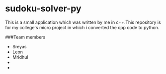 # sudoku-solver-py
This is a small application which was written by me in c++.This repository is for my college's micro project in which i converted the cpp code to python.

###Team members
* Sreyas
* Leon
* Mridhul
*
*
